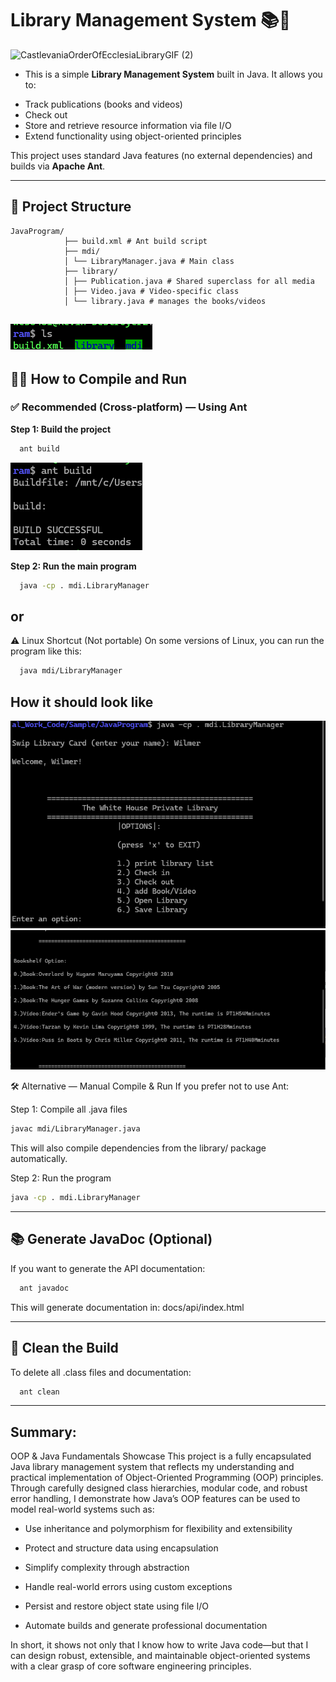 # Library Management System 📚📼

![CastlevaniaOrderOfEcclesiaLibraryGIF (2)](https://github.com/user-attachments/assets/9eb22a98-68bf-472e-8a33-8b55a4c4f054)

* This is a simple **Library Management System** built in Java. It allows you to:
- Track publications (books and videos)
- Check out 
- Store and retrieve resource information via file I/O
- Extend functionality using object-oriented principles

This project uses standard Java features (no external dependencies) and builds via **Apache Ant**.

---

## 📁 Project Structure
   ````text
JavaProgram/
               ├── build.xml # Ant build script
               ├── mdi/
               │ └── LibraryManager.java # Main class
               ├── library/
               │ ├── Publication.java # Shared superclass for all media
               │ ├── Video.java # Video-specific class
               │ └── library.java # manages the books/videos
  ````
![list example](example.png)
---

## 🧑‍💻 How to Compile and Run

### ✅ Recommended (Cross-platform) — Using Ant

**Step 1: Build the project**
```bash
  ant build
```
![compile](compile.png)

**Step 2: Run the main program**
```bash
  java -cp . mdi.LibraryManager
```
## or

⚠️ Linux Shortcut (Not portable)
On some versions of Linux, you can run the program like this:
```bash
  java mdi/LibraryManager
```

## How it should look like

![the main menu](LibraryIntro.png)
![list of books example](listbooks.png)

🛠 Alternative — Manual Compile & Run
If you prefer not to use Ant:

Step 1: Compile all .java files

```bash
javac mdi/LibraryManager.java
```
This will also compile dependencies from the library/ package automatically.

Step 2: Run the program

```bash
java -cp . mdi.LibraryManager
```

---

## 📚 Generate JavaDoc (Optional)
If you want to generate the API documentation:
```bash
  ant javadoc
```
This will generate documentation in: docs/api/index.html

---

## 🧹 Clean the Build
To delete all .class files and documentation:

```bash
  ant clean
```
---
## Summary:
OOP & Java Fundamentals Showcase
This project is a fully encapsulated Java library management system that reflects my understanding and practical implementation of Object-Oriented Programming (OOP) principles.
Through carefully designed class hierarchies, modular code, and robust error handling, I demonstrate how Java’s OOP features can be used to model real-world systems such as:

* Use inheritance and polymorphism for flexibility and extensibility

* Protect and structure data using encapsulation

* Simplify complexity through abstraction

* Handle real-world errors using custom exceptions

* Persist and restore object state using file I/O

* Automate builds and generate professional documentation

In short, it shows not only that I know how to write Java code—but that I can design robust, extensible, and maintainable object-oriented systems with a clear grasp of core software engineering principles.

